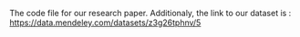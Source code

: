  The code file for our research paper. Additionaly, the link to our dataset is : https://data.mendeley.com/datasets/z3g26tphnv/5
